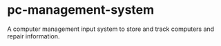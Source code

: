 # pc-management-system
A computer management input system to store and track computers and repair information. 
